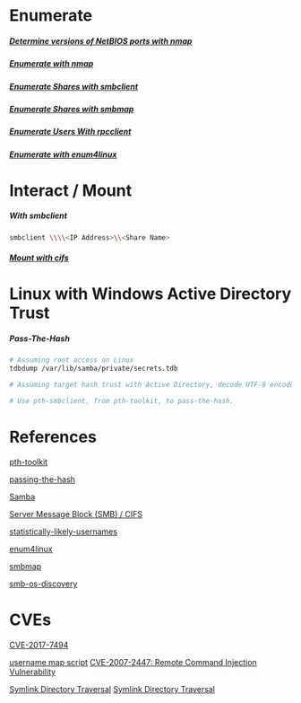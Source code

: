 # Enumerate
##### [Determine versions of NetBIOS ports with nmap](../../Tools/ActiveRecon/Nmap/README.md#Determine-versions-of-NetBIOS-ports)
##### [Enumerate with nmap](../../Tools/ActiveRecon/Nmap/README.md#Enumerate-SMB-Shares)

##### [Enumerate Shares with smbclient](../../Tools/NetBIOS_SMB_Samba/smbclient/README.md#Enumerate-Shares)

##### [Enumerate Shares with smbmap](../../Tools/NetBIOS_SMB_Samba/smbmap/README.md#Enumerate-Shares)

##### [Enumerate Users With rpcclient](../../Tools/NetBIOS_SMB_Samba/rpcclient/README.md#Enumerate-Users)

##### [Enumerate with enum4linux](../../Tools/NetBIOS_SMB_Samba/enum4linux/README.md)

# Interact / Mount

##### With smbclient
```bash
smbclient \\\\<IP Address>\\<Share Name>
```

##### [Mount with cifs](../../Tools/NetBIOS_SMB_Samba/cifs/README.md#Mount-SMB-Share)

# Linux with Windows Active Directory Trust
##### Pass-The-Hash
```bash
# Assuming root access on Linux
tdbdump /var/lib/samba/private/secrets.tdb

# Assuming target hash trust with Active Directory, decode UTF-8 encoded "data" to get NTLM hashes

# Use pth-smbclient, from pth-toolkit, to pass-the-hash.
```

# References
[pth-toolkit](https://github.com/byt3bl33d3r/pth-toolkit)

[passing-the-hash](https://code.google.com/archive/p/passing-the-hash/)

[Samba](https://en.wikipedia.org/wiki/Samba_(software))

[Server Message Block (SMB) / CIFS](https://en.wikipedia.org/wiki/Server_Message_Block)

[statistically-likely-usernames](https://github.com/insidetrust/statistically-likely-usernames)

[enum4linux](https://github.com/CiscoCXSecurity/enum4linux)

[smbmap](https://github.com/ShawnDEvans/smbmap)

[smb-os-discovery](https://nmap.org/nsedoc/scripts/smb-os-discovery.html)

# CVEs
[CVE-2017-7494](https://cve.circl.lu/cve/CVE-2017-7494)

[username map script](https://www.rapid7.com/db/modules/exploit/multi/samba/usermap_script/)
[CVE-2007-2447: Remote Command Injection Vulnerability](https://www.samba.org/samba/security/CVE-2007-2447.html)

[Symlink Directory Traversal](https://www.samba.org/samba/news/symlink_attack.html)
[Symlink Directory Traversal](https://www.rapid7.com/db/modules/auxiliary/admin/smb/samba_symlink_traversal/)